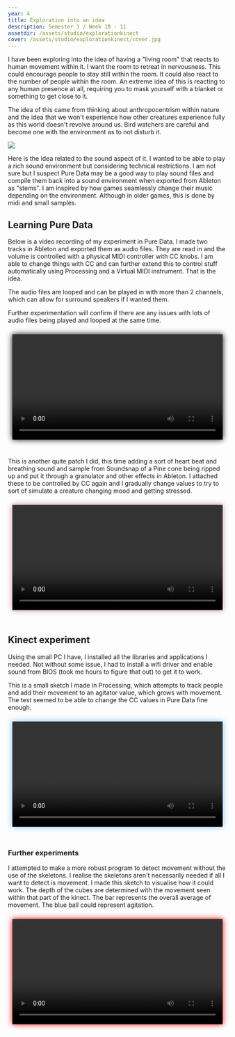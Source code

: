 ```yaml
---
year: 4
title: Exploration into an idea
description: Semester 1 / Week 10 - 11
assetdir: /assets/studio/explorationkinect
cover: /assets/studio/explorationkinect/cover.jpg
---
```


I have been exploring into the idea of having a "living room" that reacts to human movement within it. I want the room to retreat in nervousness. This could encourage people to stay still within the room. It could also react to the number of people within the room. An extreme idea of this is reacting to any human presence at all, requiring you to mask yourself with a blanket or something to get close to it. 

The idea of this came from thinking about anthropocentrism within nature and the idea that we won't experience how other creatures experience fully as this world doesn't revolve around us. Bird watchers are careful and become one with the environment as to not disturb it. 

<img src="{{ page.cover }}" class="col-6">

Here is the idea related to the sound aspect of it. I wanted to be able to play a rich sound environment but considering technical restrictions. I am not sure but I suspect Pure Data may be a good way to play sound files and compile them back into a sound environment when exported from Ableton as "stems". I am inspired by how games seamlessly change their music depending on the environment. Although in older games, this is done by midi and small samples.

## Learning Pure Data

Below is a video recording of my experiment in Pure Data. I made two tracks in Ableton and exported them as audio files. They are read in and the volume is controlled with a physical MIDI controller with CC knobs. I am able to change things with CC and can further extend this to control stuff automatically using Processing and a Virtual MIDI instrument. That is the idea. 

The audio files are looped and can be played in with more than 2 channels, which can allow for surround speakers if I wanted them.

Further experimentation will confirm if there are any issues with lots of audio files being played and looped at the same time.

<div class="row" style="padding: 10px;">
<video class="col-6" style="filter: drop-shadow(0px 0px 7px rgb(0, 0, 0));" width="100%" height="auto" title="Pd recording" controls>
    <source src="{{ page.assetdir }}/pdrecording.mp4" type="video/mp4">
</video>
</div>
<br>

This is another quite patch I did, this time adding a sort of heart beat and breathing sound and sample from Soundsnap of a Pine cone being ripped up and put it through a granulator and other effects in Ableton. I attached these to be controlled by CC again and I gradually change values to try to sort of simulate a creature changing mood and getting stressed.

<div class="row" style="padding: 10px;">
<video class="col-6" style="filter: drop-shadow(0px 0px 7px rgb(198, 137, 170));" width="100%" height="auto" title="Pd recording 2" controls>
    <source src="{{ page.assetdir }}/pdrecording2.mp4" type="video/mp4">
</video>
</div>
<br>

## Kinect experiment

Using the small PC I have, I installed all the libraries and applications I needed. Not without some issue, I had to install a wifi driver and enable sound from BIOS (took me hours to figure that out) to get it to work.

This is a small sketch I made in Processing, which attempts to track people and add their movement to an agitator value, which grows with movement. The test seemed to be able to change the CC values in Pure Data fine enough.
<div class="row" style="padding: 10px;">
<video class="col-6" style="filter: drop-shadow(0px 0px 7px rgb(106, 193, 255));" width="100%" height="auto" title="Kinect recording" controls>
    <source src="{{ page.assetdir }}/kinectrecording.mp4" type="video/mp4">
</video>
</div>

<br>

### Further experiments

I attempted to make a more robust program to detect movement without the use of the skeletons. I realise the skeletons aren't necessarily needed if all I want to detect is movement. I made this sketch to visualise how it could work. The depth of the cubes are determined with the movement seen within that part of the kinect. The bar represents the overall average of movement. The blue ball could represent agitation.
<div class="row" style="padding: 10px;">
<video class="col-6" style="filter: drop-shadow(0px 0px 7px rgb(255, 0, 0));" width="100%" height="auto" title="Kinect test movement processing" controls>
    <source src="{{ page.assetdir }}/processingkinecttest.mp4" type="video/mp4">
</video>
</div>
